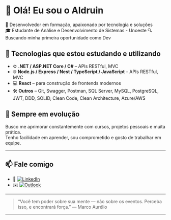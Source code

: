 # 👋 Olá! Eu sou o Aldruin

🎯 Desenvolvedor em formação, apaixonado por tecnologia e soluções  
🎓 Estudante de Análise e Desenvolvimento de Sistemas - Unoeste
🔍 Buscando minha primeira oportunidade como Dev

## 🚀 Tecnologias que estou estudando e utilizando

- ⚙️ **.NET / ASP.NET Core / C#** – APIs RESTful, MVC
- 🌐 **Node.js / Express / Nest / TypeScript / JavaScript** – APIs RESTful, MVC
- 💻 **React** – para construção de frontends modernos  
- 🛠️ **Outros** – Git, Swagger, Postman, SQL Server, MySQL, PostgreSQL, JWT, DDD, SOLID, Clean Code, Clean Architecture, Azure/AWS

## 🧠 Sempre em evolução

Busco me aprimorar constantemente com cursos, projetos pessoais e muita prática.  
Tenho facilidade em aprender, sou comprometido e gosto de trabalhar em equipe.

---

## 📫 Fale comigo

- 💼 [![LinkedIn](https://img.shields.io/badge/linkedin-%230077B5.svg?style=for-the-badge&logo=linkedin&logoColor=white)](https://linkedin.com/in/aldruinn) 
- ✉️ [![Outlook](https://img.shields.io/badge/Outlook-0078D4?style=for-the-badge&logo=microsoft-outlook&logoColor=white)](mailto:aldruinsouza@outlook.com)

---

> “Você tem poder sobre sua mente — não sobre os eventos. Perceba isso, e encontrará força.”
— Marco Aurélio
---

